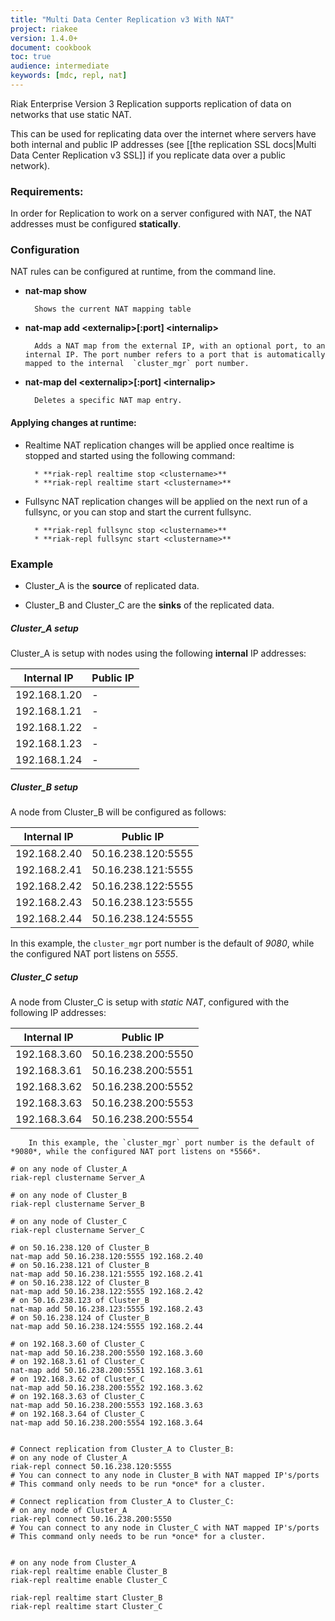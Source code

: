 ```yaml
---
title: "Multi Data Center Replication v3 With NAT"
project: riakee
version: 1.4.0+
document: cookbook
toc: true
audience: intermediate
keywords: [mdc, repl, nat]
---
```


Riak Enterprise Version 3 Replication supports replication of data on networks that use static NAT.

This can be used for replicating data over the internet where servers have both internal and public IP addresses (see [[the replication SSL docs|Multi Data Center Replication v3 SSL]] if you replicate data over a public network).

### Requirements:
In order for Replication to work on a server configured with NAT, the NAT addresses must be configured **statically**.


### Configuration

NAT rules can be configured at runtime, from the command line.

* **nat-map show**

        Shows the current NAT mapping table

* **nat-map add \<externalip\>[:port] \<internalip\>**

        Adds a NAT map from the external IP, with an optional port, to an internal IP. The port number refers to a port that is automatically mapped to the internal  `cluster_mgr` port number.

* **nat-map del \<externalip\>[:port] \<internalip\>**

        Deletes a specific NAT map entry.

#### Applying changes at runtime:

* Realtime NAT replication changes will be applied once realtime is stopped and started using the following command:

        * **riak-repl realtime stop <clustername>**
        * **riak-repl realtime start <clustername>**

* Fullsync NAT replication changes will be applied on the next run of a fullsync, or you can stop and start the current fullsync.

        * **riak-repl fullsync stop <clustername>**
        * **riak-repl fullsync start <clustername>**


### Example


* Cluster_A is the **source** of replicated data.

* Cluster_B and Cluster_C are the **sinks** of the replicated data.

##### **Cluster_A setup**

Cluster_A is setup with nodes using the following **internal** IP addresses:

Internal IP  | Public IP
-------------|-------------------
192.168.1.20 | -
192.168.1.21 | -
192.168.1.22 | -
192.168.1.23 | -
192.168.1.24 | -

##### **Cluster_B setup**

A node from Cluster_B will be configured as follows:

Internal IP  | Public IP
-------------|-------------------
192.168.2.40 | 50.16.238.120:5555
192.168.2.41 | 50.16.238.121:5555
192.168.2.42 | 50.16.238.122:5555
192.168.2.43 | 50.16.238.123:5555
192.168.2.44 | 50.16.238.124:5555


In this example, the `cluster_mgr` port number is the default of *9080*, while the configured NAT port listens on *5555*.

##### **Cluster_C setup**

A node from Cluster_C is setup with *static NAT*, configured with the following IP addresses:

Internal IP  | Public IP
-------------|-------------------
192.168.3.60 | 50.16.238.200:5550
192.168.3.61 | 50.16.238.200:5551
192.168.3.62 | 50.16.238.200:5552
192.168.3.63 | 50.16.238.200:5553
192.168.3.64 | 50.16.238.200:5554


        In this example, the `cluster_mgr` port number is the default of *9080*, while the configured NAT port listens on *5566*.


```
# on any node of Cluster_A
riak-repl clustername Server_A

# on any node of Cluster_B
riak-repl clustername Server_B

# on any node of Cluster_C
riak-repl clustername Server_C

# on 50.16.238.120 of Cluster_B
nat-map add 50.16.238.120:5555 192.168.2.40
# on 50.16.238.121 of Cluster_B
nat-map add 50.16.238.121:5555 192.168.2.41
# on 50.16.238.122 of Cluster_B
nat-map add 50.16.238.122:5555 192.168.2.42
# on 50.16.238.123 of Cluster_B
nat-map add 50.16.238.123:5555 192.168.2.43
# on 50.16.238.124 of Cluster_B
nat-map add 50.16.238.124:5555 192.168.2.44

# on 192.168.3.60 of Cluster_C
nat-map add 50.16.238.200:5550 192.168.3.60
# on 192.168.3.61 of Cluster_C
nat-map add 50.16.238.200:5551 192.168.3.61
# on 192.168.3.62 of Cluster_C
nat-map add 50.16.238.200:5552 192.168.3.62
# on 192.168.3.63 of Cluster_C
nat-map add 50.16.238.200:5553 192.168.3.63
# on 192.168.3.64 of Cluster_C
nat-map add 50.16.238.200:5554 192.168.3.64


# Connect replication from Cluster_A to Cluster_B:
# on any node of Cluster_A
riak-repl connect 50.16.238.120:5555
# You can connect to any node in Cluster_B with NAT mapped IP's/ports
# This command only needs to be run *once* for a cluster.

# Connect replication from Cluster_A to Cluster_C:
# on any node of Cluster_A
riak-repl connect 50.16.238.200:5550
# You can connect to any node in Cluster_C with NAT mapped IP's/ports
# This command only needs to be run *once* for a cluster.


# on any node from Cluster_A
riak-repl realtime enable Cluster_B
riak-repl realtime enable Cluster_C

riak-repl realtime start Cluster_B
riak-repl realtime start Cluster_C

```
